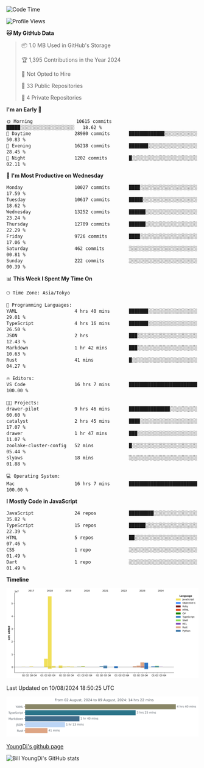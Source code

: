 <!--START_SECTION:waka-->
![Code Time](http://img.shields.io/badge/Code%20Time-843%20hrs%2022%20mins-blue)

![Profile Views](http://img.shields.io/badge/Profile%20Views-0-blue)

**🐱 My GitHub Data** 

> 📦 1.0 MB Used in GitHub's Storage 
 > 
> 🏆 1,395 Contributions in the Year 2024
 > 
> 🚫 Not Opted to Hire
 > 
> 📜 33 Public Repositories 
 > 
> 🔑 4 Private Repositories 
 > 
**I'm an Early 🐤** 

```text
🌞 Morning                10615 commits       █████░░░░░░░░░░░░░░░░░░░░   18.62 % 
🌆 Daytime                28980 commits       █████████████░░░░░░░░░░░░   50.83 % 
🌃 Evening                16218 commits       ███████░░░░░░░░░░░░░░░░░░   28.45 % 
🌙 Night                  1202 commits        █░░░░░░░░░░░░░░░░░░░░░░░░   02.11 % 
```
📅 **I'm Most Productive on Wednesday** 

```text
Monday                   10027 commits       ████░░░░░░░░░░░░░░░░░░░░░   17.59 % 
Tuesday                  10617 commits       █████░░░░░░░░░░░░░░░░░░░░   18.62 % 
Wednesday                13252 commits       ██████░░░░░░░░░░░░░░░░░░░   23.24 % 
Thursday                 12709 commits       ██████░░░░░░░░░░░░░░░░░░░   22.29 % 
Friday                   9726 commits        ████░░░░░░░░░░░░░░░░░░░░░   17.06 % 
Saturday                 462 commits         ░░░░░░░░░░░░░░░░░░░░░░░░░   00.81 % 
Sunday                   222 commits         ░░░░░░░░░░░░░░░░░░░░░░░░░   00.39 % 
```


📊 **This Week I Spent My Time On** 

```text
🕑︎ Time Zone: Asia/Tokyo

💬 Programming Languages: 
YAML                     4 hrs 40 mins       ███████░░░░░░░░░░░░░░░░░░   29.01 % 
TypeScript               4 hrs 16 mins       ███████░░░░░░░░░░░░░░░░░░   26.50 % 
JSON                     2 hrs               ███░░░░░░░░░░░░░░░░░░░░░░   12.43 % 
Markdown                 1 hr 42 mins        ███░░░░░░░░░░░░░░░░░░░░░░   10.63 % 
Rust                     41 mins             █░░░░░░░░░░░░░░░░░░░░░░░░   04.27 % 

🔥 Editors: 
VS Code                  16 hrs 7 mins       █████████████████████████   100.00 % 

🐱‍💻 Projects: 
drawer-pilot             9 hrs 46 mins       ███████████████░░░░░░░░░░   60.60 % 
catalyst                 2 hrs 45 mins       ████░░░░░░░░░░░░░░░░░░░░░   17.07 % 
drawer                   1 hr 47 mins        ███░░░░░░░░░░░░░░░░░░░░░░   11.07 % 
zoolake-cluster-config   52 mins             █░░░░░░░░░░░░░░░░░░░░░░░░   05.44 % 
slyaws                   18 mins             ░░░░░░░░░░░░░░░░░░░░░░░░░   01.88 % 

💻 Operating System: 
Mac                      16 hrs 7 mins       █████████████████████████   100.00 % 
```

**I Mostly Code in JavaScript** 

```text
JavaScript               24 repos            █████████░░░░░░░░░░░░░░░░   35.82 % 
TypeScript               15 repos            ██████░░░░░░░░░░░░░░░░░░░   22.39 % 
HTML                     5 repos             ██░░░░░░░░░░░░░░░░░░░░░░░   07.46 % 
CSS                      1 repo              ░░░░░░░░░░░░░░░░░░░░░░░░░   01.49 % 
Dart                     1 repo              ░░░░░░░░░░░░░░░░░░░░░░░░░   01.49 % 
```



**Timeline**

![Lines of Code chart](https://raw.githubusercontent.com/Youngdi/Youngdi/master/assets/bar_graph.png)


 Last Updated on 10/08/2024 18:50:25 UTC
<!--END_SECTION:waka-->

![wakatime](./images/stat.svg)

[YoungDi's github page](https://youngdi.github.io)

![Bill YoungDi's GitHub stats](https://github-readme-stats.vercel.app/api?username=youngdi&count_private=true&show_icons=true)
